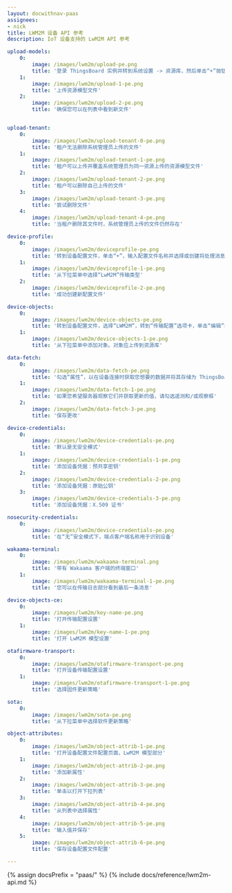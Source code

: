 ```yaml
---
layout: docwithnav-paas
assignees:
- nick
title: LWM2M 设备 API 参考
description: IoT 设备支持的 LwM2M API 参考

upload-models:
    0:
        image: /images/lwm2m/upload-pe.png
        title: '登录 ThingsBoard 实例并转到系统设置 -> 资源库，然后单击“+”按钮'
    1:
        image: /images/lwm2m/upload-1-pe.png
        title: '上传资源模型文件'
    2:
        image: /images/lwm2m/upload-2-pe.png
        title: '确保您可以在列表中看到新文件'


upload-tenant:
    0:
        image: /images/lwm2m/upload-tenant-0-pe.png
        title: '租户无法删除系统管理员上传的文件'
    1:
        image: /images/lwm2m/upload-tenant-1-pe.png
        title: '租户可以上传并覆盖系统管理员为同一资源上传的资源模型文件'
    2:
        image: /images/lwm2m/upload-tenant-2-pe.png
        title: '租户可以删除自己上传的文件'
    3:
        image: /images/lwm2m/upload-tenant-3-pe.png
        title: '尝试删除文件'
    4:
        image: /images/lwm2m/upload-tenant-4-pe.png
        title: '当租户删除其文件时，系统管理员上传的文件仍然存在'

device-profile:
    0:
        image: /images/lwm2m/deviceprofile-pe.png
        title: '转到设备配置文件，单击“+”，输入配置文件名称并选择或创建将处理消息的规则链'
    1:
        image: /images/lwm2m/deviceprofile-1-pe.png
        title: '从下拉菜单中选择“LwM2M”传输类型'
    2:
        image: /images/lwm2m/deviceprofile-2-pe.png
        title: '成功创建新配置文件'

device-objects:
    0:
        image: /images/lwm2m/device-objects-pe.png
        title: '转到设备配置文件，选择“LWM2M”，转到“传输配置”选项卡，单击“编辑”按钮'
    1:
        image: /images/lwm2m/device-objects-1-pe.png
        title: '从下拉菜单中添加对象。对象应上传到资源库'

data-fetch:
    0:
        image: /images/lwm2m/data-fetch-pe.png
        title: '勾选“属性”，以在设备连接时获取您想要的数据并将其存储为 ThingsBoard 属性'
    1:
        image: /images/lwm2m/data-fetch-1-pe.png
        title: '如果您希望服务器观察它们并获取更新的值，请勾选遥测和/或观察框'
    2:
        image: /images/lwm2m/data-fetch-3-pe.png
        title: '保存更改'

device-credentials:
    0:
        image: /images/lwm2m/device-credentials-pe.png
        title: '默认是无安全模式'
    1:
        image: /images/lwm2m/device-credentials-1-pe.png
        title: '添加设备凭据：预共享密钥'
    2:
        image: /images/lwm2m/device-credentials-2-pe.png
        title: '添加设备凭据：原始公钥'
    3:
        image: /images/lwm2m/device-credentials-3-pe.png
        title: '添加设备凭据：X.509 证书'

nosecurity-credentials:
    0:
        image: /images/lwm2m/device-credentials-pe.png
        title: '在“无”安全模式下，端点客户端名称用于识别设备'

wakaama-terminal:
    0:
        image: /images/lwm2m/wakaama-terminal.png
        title: '带有 Wakaama 客户端的终端窗口'
    1:
        image: /images/lwm2m/wakaama-terminal-1-pe.png
        title: '您可以在传输日志部分看到最后一条消息'

device-objects-ce:
    0:
        image: /images/lwm2m/key-name-pe.png
        title: '打开传输配置设置'
    1:
        image: /images/lwm2m/key-name-1-pe.png
        title: '打开 LwM2M 模型设置'

otafirmware-transport:
    0:
        image: /images/lwm2m/otafirmware-transport-pe.png
        title: '打开设备传输配置设置'
    1:
        image: /images/lwm2m/otafirmware-transport-1-pe.png
        title: '选择固件更新策略'

sota:
    0:
        image: /images/lwm2m/sota-pe.png
        title: '从下拉菜单中选择软件更新策略'

object-attributes:
    0:
        image: /images/lwm2m/object-attrib-1-pe.png
        title: '打开设备配置文件配置页面，LwM2M 模型部分'
    1:
        image: /images/lwm2m/object-attrib-2-pe.png
        title: '添加新属性'
    2:
        image: /images/lwm2m/object-attrib-3-pe.png
        title: '单击以打开下拉列表'
    3:
        image: /images/lwm2m/object-attrib-4-pe.png
        title: '从列表中选择属性'
    4:
        image: /images/lwm2m/object-attrib-5-pe.png
        title: '输入值并保存'
    5:
        image: /images/lwm2m/object-attrib-6-pe.png
        title: '保存设备配置文件配置'

---
```


{% assign docsPrefix = "paas/" %}
{% include docs/reference/lwm2m-api.md %}